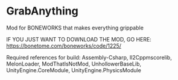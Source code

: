 # GrabAnything
Mod for BONEWORKS that makes everything grippable

IF YOU JUST WANT TO DOWNLOAD THE MOD, GO HERE: https://bonetome.com/boneworks/code/1225/

Required references for build: Assembly-Csharp, Il2Cppmscorelib, MelonLoader, ModThatIsNotMod, UnhollowerBaseLib, UnityEngine.CoreModule, UnityEngine.PhysicsModule
